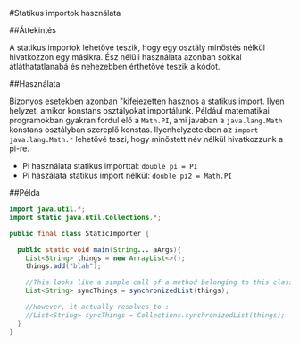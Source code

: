 #Statikus importok használata

##Áttekintés

A statikus importok lehetővé teszik, hogy egy osztály minőstés nélkül hivatkozzon egy másikra. Ész nélüli használata azonban sokkal átláthatatlanabá és nehezebben érthetővé teszik a kódot.

##Használata

Bizonyos esetekben azonban "kifejezetten hasznos a statikus import. Ilyen helyzet, amikor konstans osztályokat importálunk.
Például matematikai programokban gyakran fordul elő a `Math.PI`, ami javaban a `java.lang.Math` konstans osztályban szereplő konstas. Ilyenhelyzetekben az `import java.lang.Math.*` lehetővé teszi, hogy minőstett név nélkül hivatkozzunk a pi-re.
  * Pi használata statikus importtal: `double pi = PI`
  * Pi haszálata statikus import nélkül: `double pi2 = Math.PI`

##Példa

```java
import java.util.*;
import static java.util.Collections.*;

public final class StaticImporter {

  public static void main(String... aArgs){
    List<String> things = new ArrayList<>();
    things.add("blah");

    //This looks like a simple call of a method belonging to this class:
    List<String> syncThings = synchronizedList(things);

    //However, it actually resolves to :
    //List<String> syncThings = Collections.synchronizedList(things);
  }
} 
```
